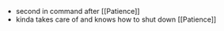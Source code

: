 - second in command after [[Patience]]
- kinda takes care of and knows how to shut down [[Patience]]
